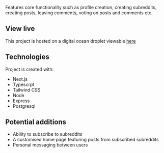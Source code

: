 Features core functionality such as profile creation, creating subreddits, creating posts, leaving comments, voting on posts and comments etc. 

## View live

This project is hosted on a digital ocean droplet viewable [here](http://159.65.62.220/)
	
## Technologies
Project is created with:
* Next.js
* Typescrpt
* Tailwind CSS
* Node
* Express
* Postgresql

## Potential additions

* Ability to subscribe to subreddits
* A customised home page featuring posts from subscribed subreddits
* Personal messaging between users
